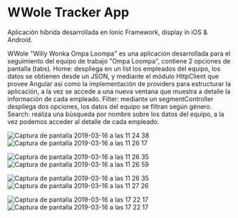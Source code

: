 # WWole Tracker App

Aplicación híbrida desarrollada en Ionic Framework, display in iOS & Android.

 WWole "Willy Wonka Ompa Loompa" es una aplicación desarrollada para el seguimiento del equipo de trabajo "Ompa Loompa", contiene 2 opciones de pantalla (tabs).
 Home: despliega en un list los empleados del equipo, los datos se obtienen desde un JSON, y mediante el módulo HttpClient que provee Angular así como la implementación de providers para estructurar la aplicación, a la vez se accede a una nueva ventana que muestra a detalle la información de cada empleado.
 Filter: mediante un segmentController despliega dos opciones, los datos del equipo se filtran según género.
 Search: realiza una búsqueda por nombre sobre los datos del equipo, a la vez podemos acceder al detalle de cada empleado.
 
 
 
![Captura de pantalla 2019-03-16 a las 11 24 38](https://user-images.githubusercontent.com/10947013/96990440-678af580-1527-11eb-8453-fbb7b31ad03a.png)![Captura de pantalla 2019-03-16 a las 11 26 17](https://user-images.githubusercontent.com/10947013/96990825-ea13b500-1527-11eb-8edd-00ddb727a9bb.png)

![Captura de pantalla 2019-03-16 a las 11 26 35](https://user-images.githubusercontent.com/10947013/96990700-b9cc1680-1527-11eb-89f2-5603a1960248.png)![Captura de pantalla 2019-03-16 a las 11 26 59](https://user-images.githubusercontent.com/10947013/96991075-3828b880-1528-11eb-9386-4a82d83615cf.png)

![Captura de pantalla 2019-03-16 a las 11 26 35](https://user-images.githubusercontent.com/10947013/96992151-c3ef1480-1529-11eb-9ed0-7ca18ec46a2a.png)![Captura de pantalla 2019-03-16 a las 11 27 26](https://user-images.githubusercontent.com/10947013/96991656-12e87a00-1529-11eb-9288-16c1c7747f84.png)


![Captura de pantalla 2019-03-16 a las 17 22 17](https://user-images.githubusercontent.com/10947013/96992289-f567e000-1529-11eb-8aac-ee75607b221d.png)![Captura de pantalla 2019-03-16 a las 17 22 17](https://user-images.githubusercontent.com/10947013/96990900-01eb3900-1528-11eb-8173-e5333bc5805b.png)








 
